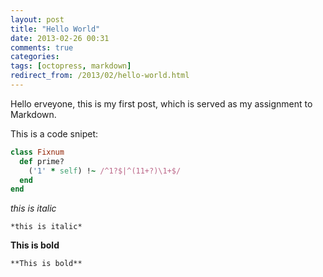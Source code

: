 ```yaml
---
layout: post
title: "Hello World"
date: 2013-02-26 00:31
comments: true
categories: 
tags: [octopress, markdown]
redirect_from: /2013/02/hello-world.html
---
```


Hello erveyone, this is my first post, which is served as my assignment to Markdown.

This is a code snipet:
``` ruby Discover if a number is prime http://www.noulakaz.net/weblog/2007/03/18/a-regular-expression-to-check-for-prime-numbers/ Source Article
class Fixnum
  def prime?
    ('1' * self) !~ /^1?$|^(11+?)\1+$/
  end
end
```

*this is italic*
``` text Markdown syntax
*this is italic*
```
<!-- more -->

**This is bold**
``` text Markdown syntax
**This is bold**
```